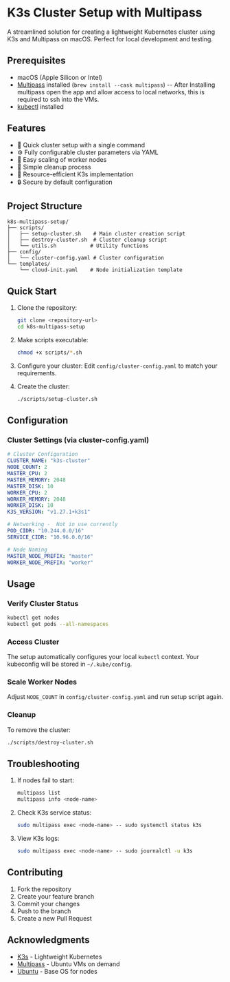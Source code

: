 # K3s Cluster Setup with Multipass

A streamlined solution for creating a lightweight Kubernetes cluster using K3s and Multipass on macOS. Perfect for local development and testing.

## Prerequisites

- macOS (Apple Silicon or Intel)
- [Multipass](https://multipass.run/) installed (`brew install --cask multipass`)
-- After Installing multipass open the  app and allow access to local networks, this is required to ssh into the VMs.
- [kubectl](https://kubernetes.io/docs/tasks/tools/install-kubectl-macos/) installed

## Features

- 🚀 Quick cluster setup with a single command
- ⚙️ Fully configurable cluster parameters via YAML
- 🔄 Easy scaling of worker nodes
- 🧹 Simple cleanup process
- 💪 Resource-efficient K3s implementation
- 🔒 Secure by default configuration

## Project Structure

```
k8s-multipass-setup/
├── scripts/
│   ├── setup-cluster.sh    # Main cluster creation script
│   ├── destroy-cluster.sh  # Cluster cleanup script
│   └── utils.sh           # Utility functions
├── config/
│   └── cluster-config.yaml # Cluster configuration
└── templates/
    └── cloud-init.yaml    # Node initialization template
```

## Quick Start

1. Clone the repository:

   ```bash
   git clone <repository-url>
   cd k8s-multipass-setup
   ```

2. Make scripts executable:

   ```bash
   chmod +x scripts/*.sh
   ```

3. Configure your cluster:
   Edit `config/cluster-config.yaml` to match your requirements.

4. Create the cluster:

   ```bash
   ./scripts/setup-cluster.sh
   ```

## Configuration

### Cluster Settings (via cluster-config.yaml)

```yaml
# Cluster Configuration
CLUSTER_NAME: "k3s-cluster"
NODE_COUNT: 2
MASTER_CPU: 2
MASTER_MEMORY: 2048
MASTER_DISK: 10
WORKER_CPU: 2
WORKER_MEMORY: 2048
WORKER_DISK: 10
K3S_VERSION: "v1.27.1+k3s1"

# Networking -  Not in use currently
POD_CIDR: "10.244.0.0/16"
SERVICE_CIDR: "10.96.0.0/16"

# Node Naming
MASTER_NODE_PREFIX: "master"
WORKER_NODE_PREFIX: "worker"
```

## Usage

### Verify Cluster Status

```bash
kubectl get nodes
kubectl get pods --all-namespaces
```

### Access Cluster

The setup automatically configures your local `kubectl` context. Your kubeconfig will be stored in `~/.kube/config`.

### Scale Worker Nodes

Adjust `NODE_COUNT` in `config/cluster-config.yaml` and run setup script again.

### Cleanup

To remove the cluster:

```bash
./scripts/destroy-cluster.sh
```

## Troubleshooting

1. If nodes fail to start:

   ```bash
   multipass list
   multipass info <node-name>
   ```

2. Check K3s service status:

   ```bash
   sudo multipass exec <node-name> -- sudo systemctl status k3s
   ```

3. View K3s logs:

   ```bash
   sudo multipass exec <node-name> -- sudo journalctl -u k3s
   ```

## Contributing

1. Fork the repository
2. Create your feature branch
3. Commit your changes
4. Push to the branch
5. Create a new Pull Request

## Acknowledgments

- [K3s](https://k3s.io/) - Lightweight Kubernetes
- [Multipass](https://multipass.run/) - Ubuntu VMs on demand
- [Ubuntu](https://ubuntu.com/) - Base OS for nodes
